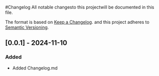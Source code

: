 #Changelog
All notable changesto this projectwill be documented in this file.

The format is based on [Keep a Changelog](https://keepachangelog.com/en/1.0.0).
and this project adheres to [Semantic Versioning](https://server.org/spec/v2.0.0.html).

## [0.0.1] - 2024-11-10
### Added
- Added Changelog.md
